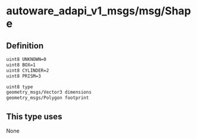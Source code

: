 <!-- This file is generated by a tool. Do not edit directly. -->

# autoware_adapi_v1_msgs/msg/Shape

## Definition

```txt
uint8 UNKNOWN=0
uint8 BOX=1
uint8 CYLINDER=2
uint8 PRISM=3

uint8 type
geometry_msgs/Vector3 dimensions
geometry_msgs/Polygon footprint
```

## This type uses

None

